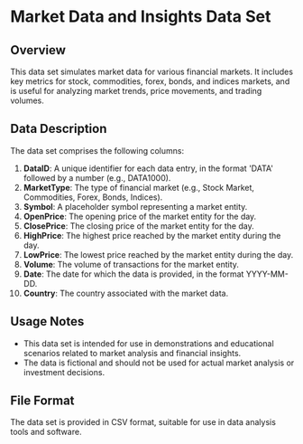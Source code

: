 # Market Data and Insights Data Set

## Overview
This data set simulates market data for various financial markets. It includes key metrics for stock, commodities, forex, bonds, and indices markets, and is useful for analyzing market trends, price movements, and trading volumes.

## Data Description
The data set comprises the following columns:

1. **DataID**: A unique identifier for each data entry, in the format 'DATA' followed by a number (e.g., DATA1000).
2. **MarketType**: The type of financial market (e.g., Stock Market, Commodities, Forex, Bonds, Indices).
3. **Symbol**: A placeholder symbol representing a market entity.
4. **OpenPrice**: The opening price of the market entity for the day.
5. **ClosePrice**: The closing price of the market entity for the day.
6. **HighPrice**: The highest price reached by the market entity during the day.
7. **LowPrice**: The lowest price reached by the market entity during the day.
8. **Volume**: The volume of transactions for the market entity.
9. **Date**: The date for which the data is provided, in the format YYYY-MM-DD.
10. **Country**: The country associated with the market data.

## Usage Notes
- This data set is intended for use in demonstrations and educational scenarios related to market analysis and financial insights.
- The data is fictional and should not be used for actual market analysis or investment decisions.

## File Format
The data set is provided in CSV format, suitable for use in data analysis tools and software.
